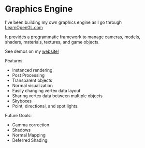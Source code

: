 # Graphics Engine
I've been building my own graphics engine as I go through [LearnOpenGL.com](learnopengl.com)
  
It provides a programmatic framework to manage cameras, models, shaders, materials, textures, and game objects.
  
See demos on my [website!](benpinzone.io/#Projects)
  
Features:
* Instanced rendering
* Post Processing
* Transparent objects
* Normal visualization
* Easily changing vertex data layout
* Sharing vertex data between multiple objects
* Skyboxes
* Point, directional, and spot lights.
  
Future Goals:
* Gamma correction
* Shadows
* Normal Mapping
* Deferred Shading
